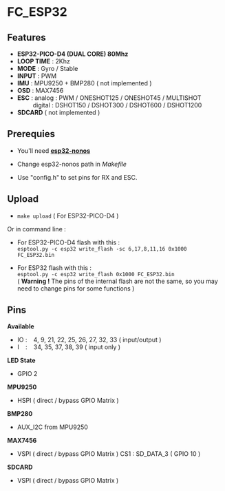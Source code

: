 # **FC_ESP32**

## **Features**

- **ESP32-PICO-D4 (DUAL CORE) 80Mhz**
- **LOOP TIME** : 2Khz
- **MODE** : Gyro / Stable    
- **INPUT** : PWM
- **IMU** : MPU9250 + BMP280 ( not implemented )
- **OSD** : MAX7456
- **ESC** : analog : PWM / ONESHOT125 / ONESHOT45 / MULTISHOT  
    &emsp; &emsp; digital : DSHOT150 / DSHOT300 / DSHOT600 / DSHOT1200
- **SDCARD** ( not implemented )

## **Prerequies**

- You'll need [**esp32-nonos**](https://github.com/Niglou/esp32-nonos)

- Change esp32-nonos path in *Makefile*

- Use "config.h" to set pins for RX and ESC.

## **Upload**

- `make upload` ( For ESP32-PICO-D4 )

Or in command line :

- For ESP32-PICO-D4 flash with this :  
  `esptool.py -c esp32 write_flash -sc 6,17,8,11,16 0x1000 FC_ESP32.bin`  

- For ESP32 flash with this :  
  `esptool.py -c esp32 write_flash 0x1000 FC_ESP32.bin`  
  ( **Warning !** The pins of the internal flash are not the same, so you may need to change pins for some functions )

## **Pins**

**Available**
  * IO : &ensp; 4, 9, 21, 22, 25, 26, 27, 32, 33 ( input/output )
  * I &ensp; : &ensp; 34, 35, 37, 38, 39 ( input only )


**LED State**
  * GPIO 2

**MPU9250**
  * HSPI ( direct / bypass GPIO Matrix )

**BMP280**
  * AUX_I2C from MPU9250

**MAX7456**
  * VSPI ( direct / bypass GPIO Matrix ) CS1 : SD_DATA_3 ( GPIO 10 )

**SDCARD**
  * VSPI ( direct / bypass GPIO Matrix )

